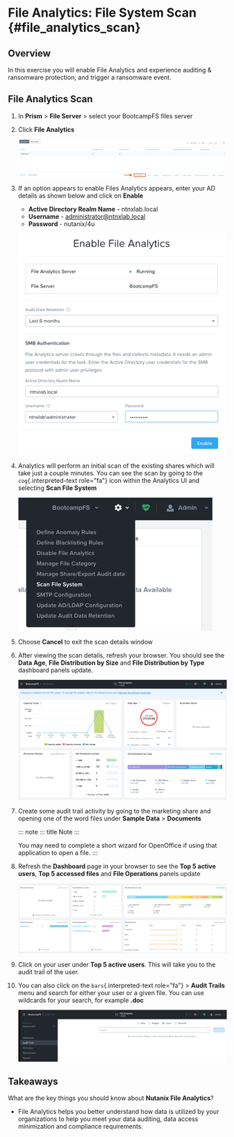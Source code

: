 # File Analytics: File System Scan {#file_analytics_scan}

## Overview

In this exercise you will enable File Analytics and experience auditing & ransomware protection; and trigger a ransomware event.

## File Analytics Scan

1.  In **Prism** \> **File Server** \> select your BootcampFS files
    server

2.  Click **File Analytics**

    ![](images/35b.png)

3.  If an option appears to enable Files Analytics appears, enter your
    AD details as shown below and click on **Enable**

    -   **Active Directory Realm Name** - ntnxlab.local
    -   **Username** - <administrator@ntnxlab.local>
    -   **Password** - nutanix/4u

    ![](images/35a.png)

4.  Analytics will perform an initial scan of the existing shares which
    will take just a couple minutes. You can see the scan by going to
    the `cog`{.interpreted-text role="fa"} icon within the Analytics UI
    and selecting **Scan File System**

    ![](images/35.png)

5.  Choose **Cancel** to exit the scan details window

6.  After viewing the scan details, refresh your browser. You should see
    the **Data Age**, **File Distribution by Size** and **File
    Distribution by Type** dashboard panels update.

    ![](images/36.png)

7.  Create some audit trail activity by going to the marketing share and
    opening one of the word files under **Sample Data** \> **Documents**

    ::: note
    ::: title
    Note
    :::

    You may need to complete a short wizard for OpenOffice if using that
    application to open a file.
    :::

8.  Refresh the **Dashboard** page in your browser to see the **Top 5
    active users**, **Top 5 accessed files** and **File Operations**
    panels update

    ![](images/37.png)

9.  Click on your user under **Top 5 active users**. This will take you
    to the audit trail of the user.

10. You can also click on the `bars`{.interpreted-text role="fa"} \>
    **Audit Trails** menu and search for either your user or a given
    file. You can use wildcards for your search, for example **.doc**

    ![](images/38.png)

## Takeaways

What are the key things you should know about **Nutanix File
Analytics**?

-   File Analytics helps you better understand how data is utilized by
    your organizations to help you meet your data auditing, data access
    minimization and compliance requirements.
